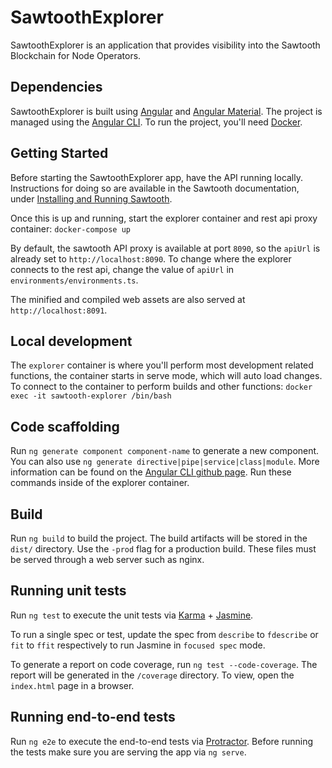 # SawtoothExplorer

SawtoothExplorer is an application that provides visibility into the Sawtooth
Blockchain for Node Operators.

## Dependencies

SawtoothExplorer is built using [Angular](https://angular.io/) and
[Angular Material](https://material.angular.io/). The project is managed using
the [Angular CLI](https://cli.angular.io/). To run the project, you'll need
[Docker](https://docker/com).

## Getting Started
Before starting the SawtoothExplorer app, have the API running locally.
Instructions for doing so are available in the Sawtooth documentation,
under [Installing and Running Sawtooth](https://sawtooth.hyperledger.org/docs/core/releases/latest/app_developers_guide/installing_sawtooth.html).

Once this is up and running, start the explorer container and rest api proxy
container: `docker-compose up`

By default, the sawtooth API proxy is available at port `8090`,
so the `apiUrl` is already set to `http://localhost:8090`. To change where the
explorer connects to the rest api, change the value of `apiUrl` in
`environments/environments.ts`.

The minified and compiled web assets are also served at `http://localhost:8091`.

## Local development
The `explorer` container is where you'll perform most development related
functions, the container starts in serve mode, which will auto load changes. To
connect to the container to perform builds and other functions:
`docker exec -it sawtooth-explorer /bin/bash`

## Code scaffolding

Run `ng generate component component-name` to generate a new component. You can
also use  `ng generate directive|pipe|service|class|module`. More information
can be found on the [Angular CLI github page](https://github.com/angular/angular-cli).
Run these commands inside of the explorer container.

## Build

Run `ng build` to build the project. The build artifacts will be stored in the
`dist/` directory. Use the `-prod` flag for a production build. These files must
be served through a web server such as nginx.

## Running unit tests

Run `ng test` to execute the unit tests via
[Karma](https://karma-runner.github.io) +
[Jasmine](https://github.com/jasmine/jasmine).

To run a single spec or test, update the spec from `describe` to `fdescribe`
or `fit` to `ffit` respectively to run Jasmine in `focused spec` mode.

To generate a report on code coverage, run `ng test --code-coverage`. The
report will be generated in the `/coverage` directory. To view, open the
`index.html` page in a browser.

## Running end-to-end tests

Run `ng e2e` to execute the end-to-end tests via
[Protractor](http://www.protractortest.org/). Before running the tests make
sure you are serving the app via `ng serve`.
